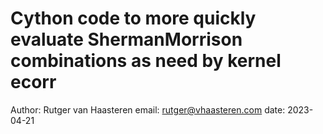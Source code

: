 # Cython code to more quickly evaluate ShermanMorrison combinations as need by kernel ecorr

Author: Rutger van Haasteren
email: rutger@vhaasteren.com
date: 2023-04-21

